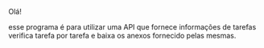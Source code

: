 Olá!

esse programa é para utilizar uma API que fornece informações de tarefas
verifica tarefa por tarefa e baixa os anexos fornecido pelas mesmas.